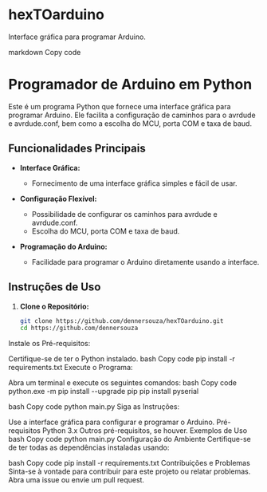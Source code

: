 # hexTOarduino
Interface gráfica para programar Arduino.

markdown
Copy code
# Programador de Arduino em Python

Este é um programa Python que fornece uma interface gráfica para programar Arduino. Ele facilita a configuração de caminhos para o avrdude e avrdude.conf, bem como a escolha do MCU, porta COM e taxa de baud.

## Funcionalidades Principais

- **Interface Gráfica:**
  - Fornecimento de uma interface gráfica simples e fácil de usar.

- **Configuração Flexível:**
  - Possibilidade de configurar os caminhos para avrdude e avrdude.conf.
  - Escolha do MCU, porta COM e taxa de baud.

- **Programação do Arduino:**
  - Facilidade para programar o Arduino diretamente usando a interface.

## Instruções de Uso

1. **Clone o Repositório:**
   ```bash
   git clone https://github.com/dennersouza/hexTOarduino.git
   cd https://github.com/dennersouza
Instale os Pré-requisitos:

Certifique-se de ter o Python instalado.
bash
Copy code
pip install -r requirements.txt
Execute o Programa:


Abra um terminal e execute os seguintes comandos:
bash
Copy code
python.exe -m pip install --upgrade pip
pip install pyserial

bash
Copy code
python main.py
Siga as Instruções:

Use a interface gráfica para configurar e programar o Arduino.
Pré-requisitos
Python 3.x
Outros pré-requisitos, se houver.
Exemplos de Uso
bash
Copy code
python main.py
Configuração do Ambiente
Certifique-se de ter todas as dependências instaladas usando:

bash
Copy code
pip install -r requirements.txt
Contribuições e Problemas
Sinta-se à vontade para contribuir para este projeto ou relatar problemas. Abra uma issue ou envie um pull request.
